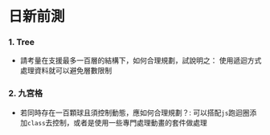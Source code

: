 # 日新前測

### 1. Tree
- 請考量在支援最多一百層的結構下，如何合理規劃，試說明之：
使用遞迴方式處理資料就可以避免層數限制


### 2. 九宮格
 - 若同時存在一百顆球且須控制動態，應如何合理規劃？:
   可以搭配`js`跑迴圈添加`class`去控制，或者是使用一些專門處理動畫的套件做處理

